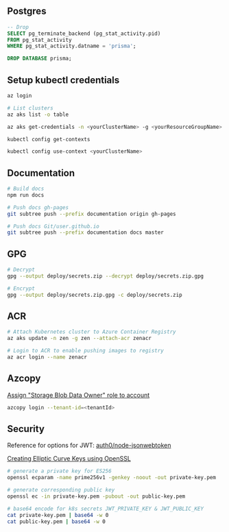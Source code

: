 ## Postgres

```sql
-- Drop
SELECT pg_terminate_backend (pg_stat_activity.pid)
FROM pg_stat_activity
WHERE pg_stat_activity.datname = 'prisma';
```

```sql
DROP DATABASE prisma;
```

## Setup kubectl credentials
```bash
az login

# List clusters
az aks list -o table

az aks get-credentials -n <yourClusterName> -g <yourResourceGroupName>

kubectl config get-contexts

kubectl config use-context <yourClusterName>
```

## Documentation
```bash
# Build docs
npm run docs

# Push docs gh-pages
git subtree push --prefix documentation origin gh-pages

# Push docs Git/user.github.io
git subtree push --prefix documentation docs master
```

## GPG

```bash
# Decrypt
gpg --output deploy/secrets.zip --decrypt deploy/secrets.zip.gpg

# Encrypt
gpg --output deploy/secrets.zip.gpg -c deploy/secrets.zip
```

## ACR

```bash
# Attach Kubernetes cluster to Azure Container Registry
az aks update -n zen -g zen --attach-acr zenacr

# Login to ACR to enable pushing images to registry
az acr login --name zenacr
```

## Azcopy

[Assign "Storage Blob Data Owner" role to account](https://docs.microsoft.com/en-us/azure/storage/common/storage-auth-aad-rbac-portal)

```bash
azcopy login --tenant-id=<tenantId>
```

## Security 
Reference for options for JWT: [auth0/node-jsonwebtoken](https://github.com/auth0/node-jsonwebtoken)

[Creating Elliptic Curve Keys using OpenSSL](https://www.scottbrady91.com/openssl/creating-elliptical-curve-keys-using-openssl)

```bash
# generate a private key for ES256 
openssl ecparam -name prime256v1 -genkey -noout -out private-key.pem

# generate corresponding public key
openssl ec -in private-key.pem -pubout -out public-key.pem

# base64 encode for k8s secrets JWT_PRIVATE_KEY & JWT_PUBLIC_KEY
cat private-key.pem | base64 -w 0
cat public-key.pem | base64 -w 0
```